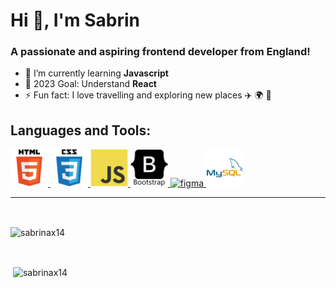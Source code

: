<h1 align="left">Hi 👋, I'm Sabrin</h1>
<h3 align="left">A passionate and aspiring frontend developer from England!</h3>

- 🌱 I’m currently learning **Javascript**
- :book: 2023 Goal: Understand **React**
- ⚡ Fun fact: I love travelling and exploring new places :airplane: :earth_africa: :palm_tree:

<p align="left">
</p>

<h2 align="left">Languages and Tools:</h3>
<p align="left"> <a href="https://www.w3.org/html/" target="_blank" rel="noreferrer"> <img src="https://raw.githubusercontent.com/devicons/devicon/master/icons/html5/html5-original-wordmark.svg" alt="html5" width="60" height="60"/> </a>  <a href="https://www.w3schools.com/css/" target="_blank" rel="noreferrer"> <img src="https://raw.githubusercontent.com/devicons/devicon/master/icons/css3/css3-original-wordmark.svg" alt="css3" width="60" height="60"/> </a> <a href="https://developer.mozilla.org/en-US/docs/Web/JavaScript" target="_blank" rel="noreferrer"> <img src="https://raw.githubusercontent.com/devicons/devicon/master/icons/javascript/javascript-original.svg" alt="javascript" width="60" height="60"/> </a> <a href="https://getbootstrap.com" target="_blank" rel="noreferrer"> <img src="https://raw.githubusercontent.com/devicons/devicon/master/icons/bootstrap/bootstrap-plain-wordmark.svg" alt="bootstrap" width="60" height="60"/> </a> <a href="https://www.figma.com/" target="_blank" rel="noreferrer"> <img src="https://www.vectorlogo.zone/logos/figma/figma-icon.svg" alt="figma" width="60" height="60"/> </a> <a href="https://www.mysql.com/" target="_blank" rel="noreferrer" width="60" height="60"> <img src="https://raw.githubusercontent.com/devicons/devicon/master/icons/mysql/mysql-original-wordmark.svg" alt="mysql" width="60" height="60"/> </a> </p>

___________________________________________
<br>
<p><img align="center" src="https://github-readme-stats.vercel.app/api/top-langs?username=sabrinax14&show_icons=true&locale=en&layout=compact" alt="sabrinax14" /></p>
<br>

<p>&nbsp;<img align="center" src="https://github-readme-stats.vercel.app/api?username=sabrinax14&show_icons=true&locale=en" alt="sabrinax14" /></p>

<!--
**Sabrinax14/Sabrinax14** is a ✨ _special_ ✨ repository because its `README.md` (this file) appears on your GitHub profile.

Here are some ideas to get you started:

🔭 I’m currently working on 
🌱 I’m currently learning Javascript
- 👯 I’m looking to collaborate on ...
- 🤔 I’m looking for help with ...
- 💬 Ask me about ...
- 📫 How to reach me: ...
- 😄 Pronouns: ...
- ⚡ Fun fact: ...


-->
